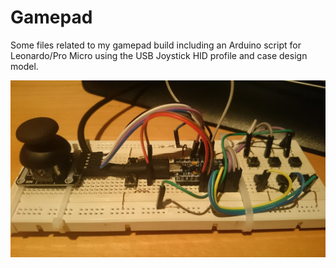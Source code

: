 # Gamepad
Some files related to my gamepad build including an Arduino script for Leonardo/Pro Micro using the USB Joystick HID profile and case design model.

![Photo](gamepad_photo.jpg)
